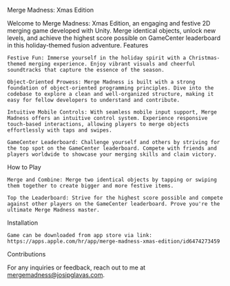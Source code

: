 Merge Madness: Xmas Edition

Welcome to Merge Madness: Xmas Edition, an engaging and festive 2D merging game developed with Unity. Merge identical objects, unlock new levels, and achieve the highest score possible on GameCenter leaderboard in this holiday-themed fusion adventure.
Features

    Festive Fun: Immerse yourself in the holiday spirit with a Christmas-themed merging experience. Enjoy vibrant visuals and cheerful soundtracks that capture the essence of the season.

    Object-Oriented Prowess: Merge Madness is built with a strong foundation of object-oriented programming principles. Dive into the codebase to explore a clean and well-organized structure, making it easy for fellow developers to understand and contribute.

    Intuitive Mobile Controls: With seamless mobile input support, Merge Madness offers an intuitive control system. Experience responsive touch-based interactions, allowing players to merge objects effortlessly with taps and swipes.

    GameCenter Leaderboard: Challenge yourself and others by striving for the top spot on the GameCenter leaderboard. Compete with friends and players worldwide to showcase your merging skills and claim victory.

How to Play

    Merge and Combine: Merge two identical objects by tapping or swiping them together to create bigger and more festive items.

    Top the Leaderboard: Strive for the highest score possible and compete against other players on the GameCenter leaderboard. Prove you're the ultimate Merge Madness master.

Installation

    Game can be downloaded from app store via link: https://apps.apple.com/hr/app/merge-madness-xmas-edition/id6474273459

Contributions

For any inquiries or feedback, reach out to me at mergemadness@josipglavas.com.
